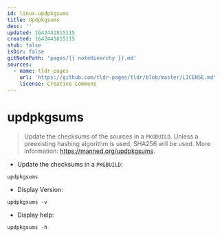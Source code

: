 ```yaml
---
id: linux.updpkgsums
title: Updpkgsums
desc: ''
updated: 1642441815115
created: 1642441815115
stub: false
isDir: false
gitNotePath: 'pages/{{ noteHiearchy }}.md'
sources:
  - name: tldr-pages
    url: 'https://github.com/tldr-pages/tldr/blob/master/LICENSE.md'
    license: Creative Commons
---
```

# updpkgsums

> Update the checksums of the sources in a `PKGBUILD`.
> Unless a preexisting hashing algorithm is used, SHA256 will be used.
> More information: <https://manned.org/updpkgsums>.

- Update the checksums in a `PKGBUILD`:

`updpkgsums`

- Display Version:

`updpkgsums -v`

- Display help:

`updpkgsums -h`

